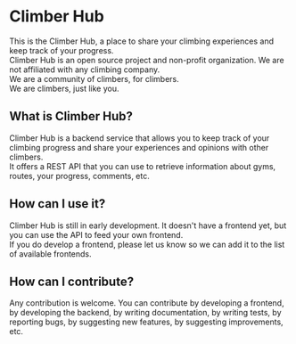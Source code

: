 Climber Hub
===========

This is the Climber Hub, a place to share your climbing experiences and keep track of your progress.  
Climber Hub is an open source project and non-profit organization. We are not affiliated with any climbing company.  
We are a community of climbers, for climbers.  
We are climbers, just like you.  

## What is Climber Hub?

Climber Hub is a backend service that allows you to keep track of your climbing progress and share your experiences and opinions with other climbers.  
It offers a REST API that you can use to retrieve information about gyms, routes, your progress, comments, etc.  

## How can I use it?

Climber Hub is still in early development. It doesn't have a frontend yet, but you can use the API to feed your own frontend.  
If you do develop a frontend, please let us know so we can add it to the list of available frontends.  

## How can I contribute?

Any contribution is welcome. You can contribute by developing a frontend, by developing the backend, by writing documentation, by writing tests, by reporting bugs, by suggesting new features, by suggesting improvements, etc.
